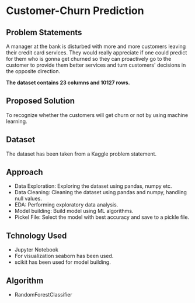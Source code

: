 # Customer-Churn Prediction

## Problem Statements

 A manager at the bank is disturbed with more and more customers leaving their credit card services. They would really appreciate if one could predict for them who 
 is gonna get churned so they can proactively go to the customer to provide them better services and turn customers' decisions in the opposite direction.
 
**The dataset contains 23 columns and  10127 rows.**


## Proposed Solution
To recognize whether the customers will get churn or not by using machine learning.

## Dataset
The dataset has been taken from a Kaggle problem statement.

## Approach
* Data Exploration: Exploring the dataset using pandas, numpy etc.
* Data Cleaning: Cleaning the dataset using pandas and numpy, handling null values.
* EDA: Performing exploratory data analysis.
* Model building: Build model using ML algorithms.
* Pickel File: Select the model with best accuracy and save to a pickle file.

## Tchnology Used
* Jupyter Notebook
* For visualization seaborn has been used.
* scikit has been used for model building.

## Algorithm

 * RandomForestClassifier
